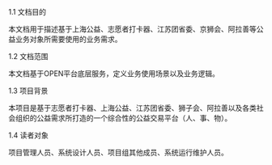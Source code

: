 

1.1	文档目的

本文档用于描述基于上海公益、志愿者打卡器、江苏团省委、京狮会、阿拉善等公益业务对象所需要使用的业务需求。

1.2	文档范围

本文档基于OPEN平台底层服务，定义业务使用场景以及业务逻辑。

1.3	项目背景

本项目是基于志愿者打卡器、上海公益、江苏团省委、狮子会、阿拉善以及各类社会组织的公益需求所打造的一个综合性的公益交易平台（人、事、物）。

1.4	读者对象

项目管理人员、系统设计人员、项目组其他成员、系统运行维护人员。



